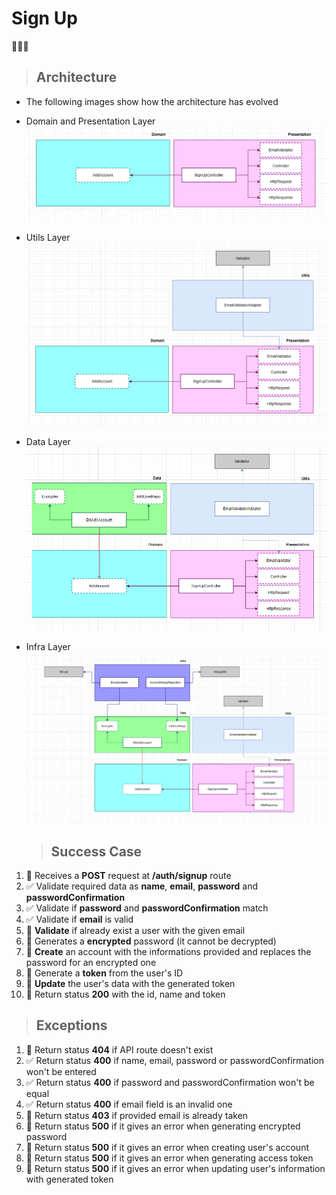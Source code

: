 # Sign Up

🔲✅❎

> ## Architecture

- The following images show how the architecture has evolved

- Domain and Presentation Layer
  ![alt architecture](/public/img/signup/architecture-domain-presentation-layer.PNG)
- Utils Layer
  ![alt architecture](/public/img/signup/architecture-utils-layer.PNG)
- Data Layer
  ![alt architecture](/public/img/signup/architecture-data-layer.PNG)
- Infra Layer
  ![alt architecture](/public/img/signup/architecture-infra-layer.PNG)
  > ## Success Case

1. 🔲 Receives a **POST** request at **/auth/signup** route
2. ✅ Validate required data as **name**, **email**, **password** and **passwordConfirmation**
3. ✅ Validate if **password** and **passwordConfirmation** match
4. ✅ Validate if **email** is valid
5. 🔲 **Validate** if already exist a user with the given email
6. 🔲 Generates a **encrypted** password (it cannot be decrypted)
7. 🔲 **Create** an account with the informations provided and replaces the password for an encrypted one
8. 🔲 Generate a **token** from the user's ID
9. 🔲 **Update** the user's data with the generated token
10. 🔲 Return status **200** with the id, name and token

> ## Exceptions

1. 🔲 Return status **404** if API route doesn't exist
2. ✅ Return status **400** if name, email, password or passwordConfirmation won't be entered
3. ✅ Return status **400** if password and passwordConfirmation won't be equal
4. ✅ Return status **400** if email field is an invalid one
5. 🔲 Return status **403** if provided email is already taken
6. 🔲 Return status **500** if it gives an error when generating encrypted password
7. 🔲 Return status **500** if it gives an error when creating user's account
8. 🔲 Return status **500** if it gives an error when generating access token
9. 🔲 Return status **500** if it gives an error when updating user's information with generated token
